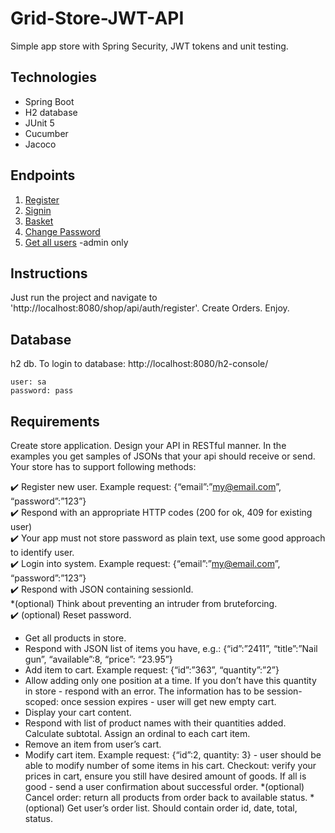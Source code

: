 # Grid-Store-JWT-API
Simple app store with Spring Security, JWT tokens and unit testing.

## Technologies
* Spring Boot
* H2 database
* JUnit 5
* Cucumber
* Jacoco

## Endpoints
1. [Register](http://localhost:8080/shop/api/auth/register)
2. [Signin](http://localhost:8080/shop/api/authenticate)
3. [Basket](http://localhost:8080/shop/api/auth/all)
4. [Change Password](http://localhost:8080/shop/api/auth/change-password")
5. [Get all users](http://localhost:8080/shop/api/auth/all) -admin only

## Instructions
Just run the project and navigate to 'http://localhost:8080/shop/api/auth/register'. Create Orders. Enjoy.

## Database
h2 db. To login to database: http://localhost:8080/h2-console/
```
user: sa
password: pass
```

## Requirements

Create store application. Design your API in RESTful manner. In the examples you get samples of JSONs that your api should receive or send. 
Your store has to support following methods: 

:heavy_check_mark:  Register new user. Example request: {“email”:”my@email.com”, “password”:”123”} </br>
:heavy_check_mark:  Respond with an appropriate HTTP codes (200 for ok, 409 for existing user) </br>
:heavy_check_mark:  Your app must not store password as plain text, use some good approach to identify user. </br>
:heavy_check_mark:  Login into system. Example request: {“email”:”my@email.com”, “password”:”123”} </br>
:heavy_check_mark:  Respond with JSON containing sessionId. </br>
*(optional) Think about preventing an intruder from bruteforcing. </br>
:heavy_check_mark:  (optional) Reset password.</br>
- Get all products in store.
- Respond with JSON list of items you have, e.g.: 
{“id”:”2411”, “title”:”Nail gun”, “available”:8, “price”: “23.95”} 
- Add item to cart. Example request: {“id”:”363”, “quantity”:”2”}
- Allow adding only one position at a time. If you don’t have this quantity in store - respond with an error. The information has to be session-scoped: once session expires - user will get new empty cart.
- Display your cart content.
- Respond with list of product names with their quantities added. Calculate subtotal. Assign an ordinal to each cart item. 
- Remove an item from user’s cart.
- Modify cart item. Example request: {“id”:2, quantity: 3} - user should be able to modify number of some items in his cart.
Checkout: verify your prices in cart, ensure you still have desired amount of goods. If all is good - send a user confirmation about successful order. 
*(optional) Cancel order: return all products from order back to available status. 
*(optional) Get user’s order list. Should contain order id, date, total, status.

